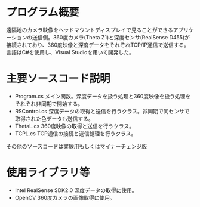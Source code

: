 # プログラム概要
遠隔地のカメラ映像をヘッドマウントディスプレイで見ることができるアプリケーションの送信側。360度カメラ(Theta Z1)と深度センサ(RealSense D455)が接続されており、360度映像と深度データをそれぞれTCP/IP通信で送信する。言語はC#を使用し、Visual Studioを用いて開発した。
# 主要ソースコード説明
- Program.cs
    メイン関数。深度データを扱う処理と360度映像を扱う処理をそれぞれ非同期で開始する。
- RSControl.cs
    深度データの取得と送信を行うクラス。非同期で同センサで取得された色データも送信する。
- ThetaL.cs
    360度映像の取得と送信を行うクラス。
- TCPL.cs
    TCP通信の接続と送信処理を行うクラス。

その他のソースコードは実験用もしくはマイナーチェンジ版
# 使用ライブラリ等
- Intel RealSense SDK2.0
    深度データの取得に使用。
- OpenCV
    360度カメラの画像取得に使用。
